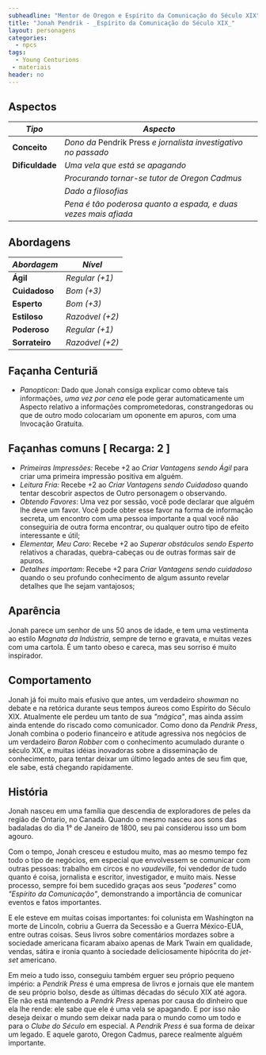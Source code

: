 ```yaml
---
subheadline: "Mentor de Oregon e Espírito da Comunicação do Século XIX" 
title: "Jonah Pendrik - _Espírito da Comunicação do Século XIX_"
layout: personagens
categories:
  - npcs 
tags:
  - Young Centurions
 - materiais
header: no
---
```



## Aspectos

| ***Tipo***       | ***Aspecto***                                                   |
|------------------|-----------------------------------------------------------------|
| __Conceito__     | _Dono da_ Pendrik Press _e jornalista investigativo no passado_ |
| __Dificuldade__  | _Uma vela que está se apagando_                                 |
|                  | _Procurando tornar-se tutor de Oregon Cadmus_                   |
|                  | _Dado a filosofias_                                             |
|                  | _Pena é tão poderosa quanto a espada, e duas vezes mais afiada_ |

## Abordagens

| ***Abordagem*** | ***Nível***     |
|-----------------|-----------------|
| __Ágil__        | _Regular (+1)_  |
| __Cuidadoso__   | _Bom (+3)_      |
| __Esperto__     | _Bom (+3)_      |
| __Estiloso__    | _Razoável (+2)_ |
| __Poderoso__    | _Regular (+1)_  |
| __Sorrateiro__  | _Razoável (+2)_ |

## Façanha Centuriã

+ _Panopticon:_ Dado que Jonah consiga explicar como obteve tais informações, _uma vez por cena_ ele pode gerar automaticamente um Aspecto relativo a informações comprometedoras, constrangedoras ou que de outro modo colocariam um oponente em apuros, com uma Invocação Gratuita.

## Façanhas comuns [ Recarga: 2 ]

- _Primeiras Impressões:_ Recebe +2 ao _Criar Vantagens sendo Ágil_ para criar uma primeira impressão positiva em alguém.
- _Leitura Fria:_ Recebe +2 ao _Criar Vantagens sendo Cuidadoso_ quando tentar descobrir aspectos de Outro personagem o observando.
- _Obtendo Favores_: Uma vez por sessão, você pode declarar que alguém lhe deve um favor. Você pode obter esse favor na forma de informação secreta, um encontro com uma pessoa importante a qual você não conseguiria de outra forma encontrar, ou qualquer outro tipo de efeito interessante e útil;
- _Elementar, Meu Caro_: Recebe +2 ao _Superar obstáculos sendo Esperto_ relativos a charadas, quebra-cabeças ou de outras formas sair de apuros.
- _Detalhes importam_: Recebe +2 para _Criar Vantagens sendo cuidadoso_ quando o seu profundo conhecimento de algum assunto revelar detalhes que lhe sejam vantajosos;

## Aparência

Jonah parece um senhor de uns 50 anos de idade, e tem uma vestimenta ao estilo _Magnata da Indústria_, sempre de terno e gravata, e muitas vezes com uma cartola. É um tanto obeso e careca, mas seu sorriso é muito inspirador.

## Comportamento

Jonah já foi muito mais efusivo que antes, um verdadeiro _showman_ no debate e na retórica durante seus tempos áureos como Espírito do Século XIX. Atualmente ele perdeu um tanto de sua _"mágica"_, mas ainda assim ainda entende do riscado como comunicador. Como dono da _Pendrik Press_, Jonah combina o poderio financeiro e atitude agressiva nos negócios de um verdadeiro _Baron Robber_ com o conhecimento acumulado durante o século XIX, e muitas idéias inovadoras sobre a disseminação de conhecimento, para tentar deixar um último legado antes de seu fim que, ele sabe, está chegando rapidamente.

## História

Jonah nasceu em uma família que descendia de exploradores de peles da região de Ontario, no Canadá. Quando o mesmo nasceu aos sons das badaladas do dia 1° de Janeiro de 1800, seu pai considerou isso um bom agouro. 

Com o tempo, Jonah cresceu e estudou muito, mas ao mesmo tempo fez todo o tipo de negócios, em especial que envolvessem se comunicar com outras pessoas: trabalho em circos e no _vaudeville_, foi vendedor de tudo quanto é coisa, jornalista e escritor, investigador, e muito mais. Nesse processo, sempre foi bem sucedido graças aos seus _"poderes"_ como _"Espírito da Comunicação"_, demonstrando a importância de comunicar eventos e fatos importantes.

E ele esteve em muitas coisas importantes: foi colunista em Washington na morte de Lincoln, cobriu a Guerra da Secessão e a Guerra México-EUA, entre outras coisas. Seus livros sobre comentários mordazes sobre a sociedade americana ficaram abaixo apenas de Mark Twain em qualidade, vendas, sátira e ironia quanto à sociedade deliciosamente hipócrita do _jet-set_ americano.

Em meio a tudo isso, conseguiu também erguer seu próprio pequeno império: a _Pendrik Press_ é uma empresa de livros e jornais que ele mantem de seu próprio bolso, desde as últimas décadas do século XIX até agora. Ele não está mantendo a _Pendrk Press_ apenas por causa do dinheiro que ela lhe rende: ele sabe que ele é uma vela se apagando. E por isso não deseja deixar o mundo sem deixar nada para o mundo como um todo e para o _Clube do Século_ em especial. A _Pendrik Press_ é sua forma de deixar um legado. E aquele garoto, Oregon Cadmus, parece realmente alguém importante.
